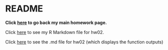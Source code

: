 # README

**Click [here](https://github.com/auduman/stat545-hw-uduman-aisha) to go back my main homework page.** 

Click [here](https://github.com/auduman/stat545-hw-uduman-aisha/blob/master/hw03/hw03_ggplot_dplyr.Rmd) to see my R Markdown file for hw02. 

Click [here]() to see the .md file for hw02 (which displays the function outputs)